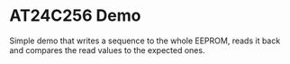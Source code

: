 # AT24C256 Demo

Simple demo that writes a sequence to the whole EEPROM, reads it back and compares the read values to the expected ones.